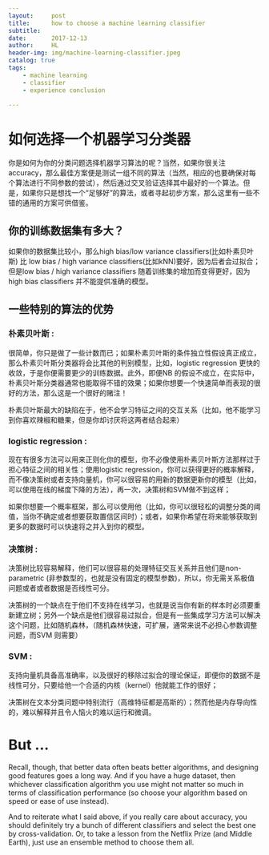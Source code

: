 ```yaml
---
layout:     post
title:      how to choose a machine learning classifier
subtitle:   
date:       2017-12-13
author:     HL
header-img: img/machine-learning-classifier.jpeg
catalog: true
tags:
    - machine learning
    - classifier
    - experience conclusion

---
```


# 如何选择一个机器学习分类器

你是如何为你的分类问题选择机器学习算法的呢？当然，如果你很关注accuracy，那么最佳方案便是测试一组不同的算法（当然，相应的也要确保对每个算法进行不同参数的尝试），然后通过交叉验证选择其中最好的一个算法。但是，如果你只是想找一个“足够好”的算法，或者寻起初步方案，那么这里有一些不错的通用的方案可供借鉴。

## 你的训练数据集有多大？

如果你的数据集比较小，那么high bias/low variance classifiers(比如朴素贝叶斯) 比 low bias / high variance classifiers(比如kNN)要好，因为后者会过拟合；但是low bias / high variance classifiers 随着训练集的增加而变得更好，因为high bias classifiers 并不能提供准确的模型。

## 一些特别的算法的优势

### 朴素贝叶斯 : 

​	很简单，你只是做了一些计数而已；如果朴素贝叶斯的条件独立性假设真正成立，那么朴素贝叶斯分类器将会比其他的判别模型，比如，logistic regression 更快的收敛，于是你便需要更少的训练数据。此外，即便NB  的假设不成立，在实际中，朴素贝叶斯分类器通常也能取得不错的效果；如果你想要一个快速简单而表现的很好的方法，那么这是一个很好的赌注！

​	朴素贝叶斯最大的缺陷在于，他不会学习特征之间的交互关系（比如，他不能学习到你喜欢辣椒和糖果，但是你却讨厌将这两者结合起来）

### logistic regression : 

​	现在有很多方法可以用来正则化你的模型，你不必像使用朴素贝叶斯方法那样过于担心特征之间的相关性；使用logistic regression，你可以获得更好的概率解释，而不像决策树或者支持向量机，你可以很容易的用新的数据更新你的模型（比如，可以使用在线的梯度下降的方法），再一次，决策树和SVM做不到这样；

​	如果你想要一个概率框架，那么可以使用他（比如，你可以很轻松的调整分类的阈值，当你不确定或者想要获取置信区间时）；或者，如果你希望在将来能够获取到更多的数据时可以快速将之并入到你的模型。

### 决策树 :

​	决策树比较容易解释，他们可以很容易的处理特征交互关系并且他们是non-parametric (非参数型的，也就是没有固定的模型参数)，所以，你无需关系极值问题或者或者数据是否线性可分。

​	决策树的一个缺点在于他们不支持在线学习，也就是说当你有新的样本时必须要重新建立树；另外一个缺点是他们很容易过拟合，但是有一些集成学习方法可以解决这个问题，比如随机森林，（随机森林快速，可扩展，通常来说不必担心参数调整问题，而SVM 则需要）

###  SVM :

​	支持向量机具备高准确率，以及很好的移除过拟合的理论保证，即便你的数据不是线性可分，只要给他一个合适的内核（kernel）他就能工作的很好；

​	决策树在文本分类问题中特别流行（高维特征都是高斯的）；然而他是内存导向性的，难以解释并且令人恼火的难以运行和微调。

# But ...

Recall, though, that better data often beats better algorithms, and designing good features goes a long way. And if you have a huge dataset, then whichever classification algorithm you use might not matter so much in terms of classification performance (so choose your algorithm based on speed or ease of use instead).

And to reiterate what I said above, if you really care about accuracy, you should definitely try a bunch of different classifiers and select the best one by cross-validation. Or, to take a lesson from the Netflix Prize (and Middle Earth), just use an ensemble method to choose them all.





